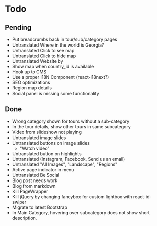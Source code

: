 # Todo

## Pending

- Put breadcrumbs back in tour/sub/category pages
- Untranslated Where in the world is Georgia?
- Untranslated Click to see map
- Untranslated Click to hide map
- Untranslated Website by
- Show map when country_id is available
- Hook up to CMS
- Use a proper I18N Component (react-i18next?)
- SEO optimizations
- Region map details
- Social panel is missing some functionality

## Done

- Wrong category shown for tours without a sub-category
- In the tour details, show other tours in same subcategory
- Video from slideshow not playing
- Untranslated image slides
- Untranslated buttons on image slides
    - "Watch video"
- Untranslated button on highlights
- Untranslated (Instagram, Facebook, Send us an email)
- Untranslated "All Images", "Landscape", "Regions"
- Active page indicator in menu
- Untranslated Be Social
- Blog post needs work
- Blog from markdown
- Kill PageWrapper
- Kill jQuery by changing fancybox for custom lightbox with react-id-swiper
- Migrate to latest Bootstrap
- In Main Category, hovering over subcategory does not show short description.
